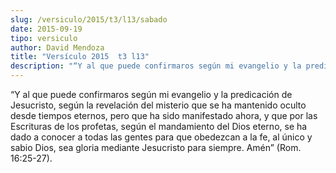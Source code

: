 ```yaml
---
slug: /versiculo/2015/t3/l13/sabado
date: 2015-09-19
tipo: versiculo
author: David Mendoza
title: "Versículo 2015  t3 l13"
description: "“Y al que puede confirmaros según mi evangelio y la predicación de Jesucristo, según la revelación del misterio que se ha mantenido oculto desde tiempos eternos, pero que ha sido manifestado ahora, y que por las Escrituras de los profetas, según el mandamiento del Dios eterno, se ha dado a conocer a todas las gentes para que obedezcan a la fe, al único y sabio Dios, sea gloria mediante Jesucristo para siempre. Amén” (Rom. 16:25-27)."
---
```


“Y al que puede confirmaros según mi evangelio y la predicación de Jesucristo, según la revelación del misterio que se ha mantenido oculto desde tiempos eternos, pero que ha sido manifestado ahora, y que por las Escrituras de los profetas, según el mandamiento del Dios eterno, se ha dado a conocer a todas las gentes para que obedezcan a la fe, al único y sabio Dios, sea gloria mediante Jesucristo para siempre. Amén” (Rom. 16:25-27).
